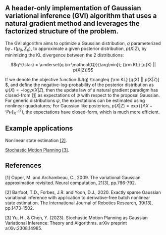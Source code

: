 ## A header-only implementation of Gaussian variational inference (GVI) algorithm that uses a natural gradient method and leverages the factorized structure of the problem.

The GVI algorithm aims to optimize a Gaussian distribution, $q$ parameterized by $\mathcal{N}(\mu_\theta, \Sigma_\theta)$, to approximate a given posterior distribution, $p(X|Z)$, by minimizing the KL divergence between the 2 distributions:

$$q^{\star} = \underset{q \in \mathcal{Q}}{\arg\min}\; {\rm KL} [q(X) || p(X|Z)]$$

If we denote the objective function $J(q) \triangleq {\rm KL} [q(X) || p(X|Z)] $, and define the negative-log-probability of the posterior distribution as $\psi(X) = -\log p(X|Z)$, then the update law of a natural gradient paradigm has closed-from [[1]](#1) as expectations of $\psi$ with respect to the proposal Gaussian. For generic distributions $\psi$, the expectations can be estimated using nonlinear quadratures; For Gaussian like posteriors, $p(X|Z) = \exp \left( \| \Lambda X - \Psi \mu \|_{K^{-1}}^2 \right)$, the expectations have closed-form, which is much more efficient.

## Example applications
Nonlinear state estimation [[2]](#2).

[Stochastic Motion Planning](https://github.com/hzyu17/VIMP) [[3]](#3).

## References
<a id="1">[1]</a> 
Opper, M. and Archambeau, C., 2009. The variational Gaussian approximation revisited. Neural computation, 21(3), pp.786-792.

<a id="2">[2]</a> 
Barfoot, T.D., Forbes, J.R. and Yoon, D.J., 2020. Exactly sparse Gaussian variational inference with application to derivative-free batch nonlinear state estimation. The International Journal of Robotics Research, 39(13), pp.1473-1502.

<a id="3">[3]</a> 
Yu, H., & Chen, Y. (2023). Stochastic Motion Planning as Gaussian Variational Inference: Theory and Algorithms. arXiv preprint arXiv:2308.14985.
